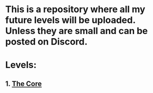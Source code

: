 # This is a repository where all my future levels will be uploaded. Unless they are small and can be posted on Discord.

# Levels:

## 1. [The Core](The_Core)